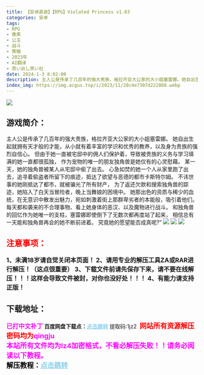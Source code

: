 ```yaml
---
title: 【安卓直装】【RPG】Violated Princess v1.03
categories: 安卓
tags:
- RPG
- 像素
- 公主
- 战斗
- 策略
- 2023年
- AI翻译
- 思い出し笑い社
date: 2024-1-3 8:02:00
description: 主人公是传承了几百年的强大贵族，格拉齐亚大公家的大小姐塞雷娜。她自出生起就拥有天才般的才能，从小就有着丰富的学识和优秀的教养，以及身为贵族的强烈自信心。但由于她一直被宅邸中的佣人们保护着，导致被贵族的义务与学习填满的她一直都很孤独，作为宠物的唯一的朋友独角兽是她仅有的心灵慰藉。
index_img: https://img.acgus.top/i/2023/11/20c4e7307d222808.webp
---
```

![](https://img.acgus.top/i/2023/11/20c4e7307d222808.webp)
## 游戏简介：
主人公是传承了几百年的强大贵族，格拉齐亚大公家的大小姐塞雷娜。
她自出生起就拥有天才般的才能，从小就有着丰富的学识和优秀的教养，以及身为贵族的强烈自信心。
但由于她一直被宅邸中的佣人们保护着，导致被贵族的义务与学习填满的她一直都很孤独，
作为宠物的唯一的朋友独角兽是她仅有的心灵慰藉。
某一天，她的独角兽被某人从宅邸中偷了出去。
心急如焚的她一个人从家里跑了出去，追寻着偷盗者所留下的痕迹，抵达了欲望与恶德的都市卡斯特尔姆。
不讳世事的她刚抵达了都市，就被骗光了所有财产，
为了返还欠款和搜索独角兽的踪迹，她陷入了白天当冒险者，晚上当舞娘的困境中。
她那出色的资质与稀少的血统，在无意识中散发出魅力，宛如刺激着街上那群卑劣者的本能般，吸引着他们。
每天都和袭来的不合理事物、看上她身体的恶汉、以及魔物进行战斗。
和独角兽的回忆作为她唯一的支柱，塞雷娜即使倒下了无数次都再度站了起来，
相信总有一天能和独角兽再会的她不断前进着。
究竟她的愿望能否成真呢?”
![](https://img.acgus.top/i/2023/11/9d687b096c222824.webp)
![](https://img.acgus.top/i/2023/11/0e62c1ecf2222815.webp)
![](https://img.acgus.top/i/2023/11/aa9b0fe3f4222811.webp)





## <font color=#FF0000 >注意事项：</font>
<font size=3><b>1、未满18岁请自觉关闭本页面！
2、请用专业的解压工具ZA或RAR进行解压！（这点很重要）
3、下载文件前请先保存下来，请不要在线解压！！！这样会导致文件被封，对你也没好处！！！
4、有能力请支持正版！</b></font>

## 下载地址：
<font color=#FF00FF size=3><b>已打中文补丁</b></font>
<b>百度网盘下载点：</b><a href="https://pan.baidu.com/s/1FSlK00OGZt_9BXfYiU3tSQ?pwd=1jz2" style="color: #87CEEB;"><b>点击跳转</b></a> 提取码:1jz2
<a style="padding: 0" href="https://post.qingju.org/AD/"><img style="max-width:100%" src="https://img.acgus.top/i/2024/07/478f689b8021d8d499ab43d21acf137a.gif" alt=""></a>
<b><font color=#FF0000 size=4>网站所有资源解压密码均为</b></font><b><font color=#FF00FF size=4>qingju</font><font color=#FF0000 ></font></b><br><b><font color=#FF00FF size=4>本站所有文件均为lz4加密格式，不看必解压失败！！请务必阅读以下教程。</b></font><br><b><font color=#000 size=4>解压教程：</b><a href="https://post.qingju.org/tutorial/000/" style="color: #87CEEB;"><b>点击跳转</b></a>
